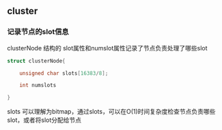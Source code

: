 ## cluster

### 记录节点的slot信息

clusterNode 结构的 slot属性和numslot属性记录了节点负责处理了哪些slot



```c
struct clusterNode{

	unsigned char slots[16383/8];

	int numslots

}
```

slots 可以理解为bitmap，通过slots，可以在O(1)时间复杂度检查节点负责哪些slot，或者将slot分配给节点





